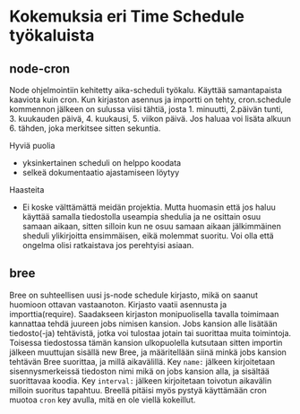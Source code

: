 # Kokemuksia eri Time Schedule työkaluista

## node-cron

Node ohjelmointiin kehitetty aika-scheduli työkalu. Käyttää samantapaista kaaviota kuin cron. 
Kun kirjaston asennus ja importti on tehty, cron.schedule kommennon jälkeen on sulussa viisi tähtiä, 
josta 1. minuutti, 2.päivän tunti, 3. kuukauden päivä, 4. kuukausi, 5. viikon päivä. 
Jos haluaa voi lisäta alkuun 6. tähden, joka merkitsee sitten sekuntia.

Hyviä puolia
- yksinkertainen scheduli on helppo koodata
- selkeä dokumentaatio ajastamiseen löytyy

Haasteita
- Ei koske välttämättä meidän projektia. Mutta huomasin että jos haluu käyttää samalla tiedostolla
  useampia shedulia ja ne osittain osuu samaan aikaan, sitten silloin kun ne osuu samaan aikaan
  jälkimmäinen sheduli ylikirjoitta ensimmäisen, eikä molemmat suoritu. Voi olla että ongelma olisi
  ratkaistava jos perehtyisi asiaan.

## bree

Bree on suhteellisen uusi js-node schedule kirjasto, mikä on saanut huomioon ottavan vastaanoton.
Kirjasto vaatii asennusta ja importtia(require). Saadakseen kirjaston monipuolisella tavalla toimimaan
kannattaa tehdä juureen jobs nimisen kansion. Jobs kansion alle lisätään tiedosto(-ja) tehtävistä,
jotka voi tulostaa jotain tai suorittaa muita toimintoja.
Toisessa tiedostossa tämän kansion ulkopuolella kutsutaan sitten importin jälkeen muuttujan sisällä
new Bree, ja määritellään siinä minkä jobs kansion tehtävän Bree suorittaa, ja millä aikavälillä.
Key `name:` jälkeen kirjoitetaan sisennysmerkeissä tiedoston nimi mikä on jobs kansion alla, ja sisältää
suorittavaa koodia. Key `interval:` jälkeen kirjoitetaan toivotun aikavälin milloin suoritus tapahtuu.
Breellä pitäisi myös pystyä käyttämään cron muotoa `cron` key avulla, mitä en ole viellä kokeillut.
